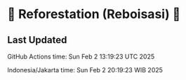
# 🌳 Reforestation (Reboisasi) 🌲

## Last Updated

GitHub Actions time: Sun Feb  2 13:19:23 UTC 2025

Indonesia/Jakarta time: Sun Feb  2 20:19:23 WIB 2025
